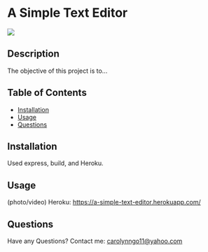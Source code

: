 # A Simple Text Editor

![](https://img.shields.io/badge/License-MIT-blue)

## Description
The objective of this project is to...

## Table of Contents
      
- [Installation](#installation)
- [Usage](#usage)
- [Questions](#questions)
      
## Installation
Used express, build, and Heroku.

## Usage
(photo/video)
Heroku: https://a-simple-text-editor.herokuapp.com/

## Questions
Have any Questions? Contact me: [carolynngo11@yahoo.com](mailto:carolynngo11@yahoo.com)